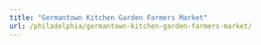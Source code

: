 ```yaml
---
title: "Germantown Kitchen Garden Farmers Market"
url: /philadelphia/germantown-kitchen-garden-farmers-market/
---
```


